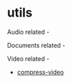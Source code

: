 # utils

Audio related -

Documents related -

Video related -
- [compress-video](compress-video/Readme.md)
